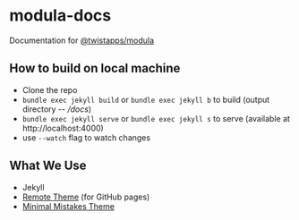 # modula-docs
Documentation for [@twistapps/modula](https://github.com/twistapps/modula)

## How to build on local machine
- Clone the repo
- `bundle exec jekyll build` or `bundle exec jekyll b` to build (output directory -- _/docs_)
- `bundle exec jekyll serve` or `bundle exec jekyll s` to serve (available at http://localhost:4000)
- use `--watch` flag to watch changes

## What We Use
- Jekyll
- [Remote Theme](https://github.com/benbalter/jekyll-remote-theme) (for GitHub pages)
- [Minimal Mistakes Theme](https://github.com/mmistakes/minimal-mistakes)

